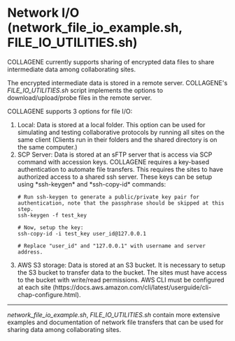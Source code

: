 # Network I/O (network_file_io_example.sh, FILE_IO_UTILITIES.sh)

COLLAGENE currently supports sharing of encrypted data files to share intermediate data among collaborating sites.

The encrypted intermediate data is stored in a remote server. COLLAGENE's *FILE_IO_UTILITIES.sh* script implements the options to download/upload/probe files in the remote server.

COLLAGENE supports 3 options for file I/O:
<ol>
<li> Local: Data is stored at a local folder. This option can be used for simulating and testing collaborative protocols by running all sites on the same client (Clients run in their folders and the shared directory is on the same computer.)</li> 
<li> SCP Server: Data is stored at an sFTP server that is access via SCP command with accession keys. COLLAGENE requires a key-based authentication to automate file transfers. This requires the sites to have authorized access to a shared ssh server. These keys can be setup using *ssh-keygen* and *ssh-copy-id* commands:</li> 

	# Run ssh-keygen to generate a public/private key pair for authentication, note that the passphrase should be skipped at this step.
	ssh-keygen -f test_key
	
	# Now, setup the key:
	ssh-copy-id -i test_key user_id@127.0.0.1
	
	# Replace "user_id" and "127.0.0.1" with username and server address.

<li> AWS S3 storage: Data is stored at an S3 bucket. It is necessary to setup the S3 bucket to transfer data to the bucket. The sites must have access to the bucket with write/read permissions. AWS CLI must be configured at each site (https://docs.aws.amazon.com/cli/latest/userguide/cli-chap-configure.html).</li> 
</ol>

---

*network_file_io_example.sh*, *FILE_IO_UTILITIES.sh* contain more extensive examples and documentation of network file transfers that can be used for sharing data among collaborating sites.



